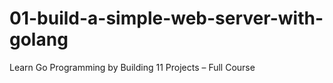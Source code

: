 # 01-build-a-simple-web-server-with-golang
Learn Go Programming by Building 11 Projects – Full Course
